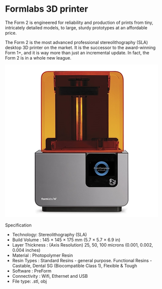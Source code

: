 # Formlabs 3D printer 

The Form 2 is engineered for reliability and production of prints from tiny, intricately detailed models, to large, sturdy prototypes at an affordable price.

The Form 2 is the most advanced professional stereolithography (SLA) desktop 3D printer on the market. It is the successor to the award-winning Form 1+, and it is way more than just an incremental update. In fact, the Form 2 is in a whole new league.  

![](image/formlab_Main.jpg)

 Specification
- Technology: Stereolithography (SLA)
- Build Volume : 145 × 145 × 175 mm (5.7 × 5.7 × 6.9 in)
- Layer Thickness : (Axis Resolution) 25, 50, 100 microns (0.001, 0.002, 0.004 inches)
- Material : Photopolymer Resin
- Resin Types : Standard Resins - general purpose. Functional Resins - Castable, Dental SG (Biocompatible Class 1), Flexible & Tough
- Software : PreForm 
- Connectivity : Wifi, Ethernet and USB
- File type: .stl, obj